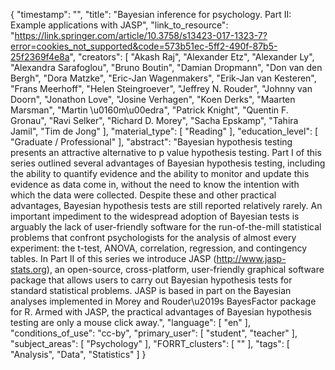{
    "timestamp": "",
    "title": "Bayesian inference for psychology. Part II: Example applications with JASP",
    "link_to_resource": "https://link.springer.com/article/10.3758/s13423-017-1323-7?error=cookies_not_supported&code=573b51ec-5ff2-490f-87b5-25f2369f4e8a",
    "creators": [
        "Akash Raj",
        "Alexander Etz",
        "Alexander Ly",
        "Alexandra Sarafoglou",
        "Bruno Boutin",
        "Damian Dropmann",
        "Don van den Bergh",
        "Dora Matzke",
        "Eric-Jan Wagenmakers",
        "Erik-Jan van Kesteren",
        "Frans Meerhoff",
        "Helen Steingroever",
        "Jeffrey N. Rouder",
        "Johnny van Doorn",
        "Jonathon Love",
        "Josine Verhagen",
        "Koen Derks",
        "Maarten Marsman",
        "Martin \u0160m\u00edra",
        "Patrick Knight",
        "Quentin F. Gronau",
        "Ravi Selker",
        "Richard D. Morey",
        "Sacha Epskamp",
        "Tahira Jamil",
        "Tim de Jong"
    ],
    "material_type": [
        "Reading"
    ],
    "education_level": [
        "Graduate / Professional"
    ],
    "abstract": "Bayesian hypothesis testing presents an attractive alternative to p value hypothesis testing. Part I of this series outlined several advantages of Bayesian hypothesis testing, including the ability to quantify evidence and the ability to monitor and update this evidence as data come in, without the need to know the intention with which the data were collected. Despite these and other practical advantages, Bayesian hypothesis tests are still reported relatively rarely. An important impediment to the widespread adoption of Bayesian tests is arguably the lack of user-friendly software for the run-of-the-mill statistical problems that confront psychologists for the analysis of almost every experiment: the t-test, ANOVA, correlation, regression, and contingency tables. In Part II of this series we introduce JASP (http://www.jasp-stats.org), an open-source, cross-platform, user-friendly graphical software package that allows users to carry out Bayesian hypothesis tests for standard statistical problems. JASP is based in part on the Bayesian analyses implemented in Morey and Rouder\u2019s BayesFactor package for R. Armed with JASP, the practical advantages of Bayesian hypothesis testing are only a mouse click away.",
    "language": [
        "en"
    ],
    "conditions_of_use": "cc-by",
    "primary_user": [
        "student",
        "teacher"
    ],
    "subject_areas": [
        "Psychology"
    ],
    "FORRT_clusters": [
        ""
    ],
    "tags": [
        "Analysis",
        "Data",
        "Statistics"
    ]
}